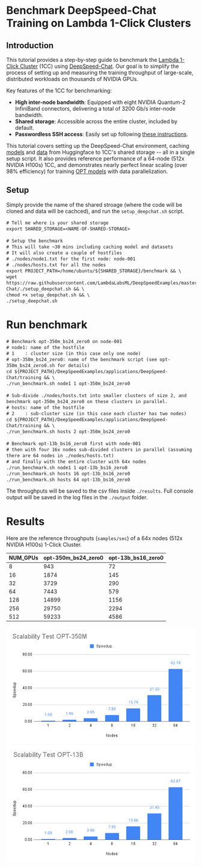 # Benchmark DeepSpeed-Chat Training on Lambda 1-Click Clusters

## Introduction

This tutorial provides a step-by-step guide to benchmark the [Lambda 1-Click Cluster](https://lambdalabs.com/service/gpu-cloud/1-click-clusters) (1CC) using [DeepSpeed-Chat](https://github.com/microsoft/DeepSpeedExamples/tree/master/applications/DeepSpeed-Chat). Our goal is to simplify the process of setting up and measuring the training throughput of large-scale, distributed workloads on thousands of NVIDIA GPUs.

Key features of the 1CC for benchmarking:
- **High inter-node bandwidth**: Equipped with eight NVIDIA Quantum-2 InfiniBand connectors, delivering a total of 3200 Gb/s inter-node bandwidth.
- **Shared storage**: Accessible across the entire cluster, included by default.
- **Passwordless SSH access**: Easily set up following [these instructions](https://docs.lambdalabs.com/1-click-clusters/getting-started#accessing-your-1-click-cluster).

This tutorial covers setting up the DeepSpeed-Chat environment, caching [models](https://huggingface.co/facebook/opt-13b) and [data](https://huggingface.co/datasets/Dahoas/rm-static) from Huggingface to 1CC's shared storage -- all in a single setup script. It also provides reference performance of a 64-node (512x NVIDIA H100s) 1CC, and demonstrates nearly perfect linear scaling (over 98% efficiency) for training [OPT models](https://arxiv.org/abs/2205.01068) with data parallelization.

## Setup

Simply provide the name of the shared stroage (where the code will be cloned and data will be cachced), and run the `setup_deepchat.sh` script.

```
# Tell me where is your shared storage
export SHARED_STORAGE=<NAME-OF-SHARED-STORAGE>

# Setup the benchmark
# This will take ~30 mins including caching model and datasets
# It will also create a couple of hostfiles
# ./nodes/node1.txt for the first node: node-001
# ./nodes/hosts.txt for all the nodes
export PROJECT_PATH=/home/ubuntu/${SHARED_STORAGE}/benchmark && \
wget https://raw.githubusercontent.com/LambdaLabsML/DeepSpeedExamples/master/applications/DeepSpeed-Chat/./setup_deepchat.sh && \
chmod +x setup_deepchat.sh && \
./setup_deepchat.sh
```


# Run benchmark
```
# Benchmark opt-350m_bs24_zero0 on node-001
# node1: name of the hostfile
# 1    : cluster size (in this case only one node)
# opt-350m_bs24_zero0: name of the benchmark script (see opt-350m_bs24_zero0.sh for details)
cd ${PROJECT_PATH}/DeepSpeedExamples/applications/DeepSpeed-Chat/training && \
./run_benchmark.sh node1 1 opt-350m_bs24_zero0

# Sub-divide ./nodes/hosts.txt into smaller clusters of size 2, and benchmark opt-350m_bs24_zero0 on these clusters in parallel.
# hosts: name of the hostfile
# 2    : sub-cluster size (in this case each cluster has two nodes)
cd ${PROJECT_PATH}/DeepSpeedExamples/applications/DeepSpeed-Chat/training && \
./run_benchmark.sh hosts 2 opt-350m_bs24_zero0

# Benchmark opt-13b_bs16_zero0 first with node-001
# then with four 16x nodes sub-divided clusters in parallel (assuming there are 64 nodes in ./nodes/hosts.txt)
# and finally with the entire cluster with 64x nodes
./run_benchmark.sh node1 1 opt-13b_bs16_zero0
./run_benchmark.sh hosts 16 opt-13b_bs16_zero0
./run_benchmark.sh hosts 64 opt-13b_bs16_zero0
```

The throughputs will be saved to the csv files inside `./results`. Full console output will be saved in the log files in the `./output` folder.

# Results
Here are the reference throughputs (`samples/sec`) of a 64x nodes (512x NVIDIA H100s) 1-Click Cluster.

| NUM_GPUs | opt-350m_bs24_zero0 | opt-13b_bs16_zero0 |
|----------|---------------------|--------------------|
| 8        |      943        |       72       |
| 16       |     1874        |      145       |
| 32       |     3729        |      290       |
| 64       |     7443        |      579       |
| 128      |    14899        |     1156       |
| 256      |    29750        |     2294       |
| 512      |    59233        |     4586       |


<p align="center">
  <img src="./imgs/Scalability_OPT-350M.png" alt="OPT-350M" title="Scalability for OPT-350M across a 64xNodes (512x NVIDIA H100) Cluster">
  <img src="./imgs/Scalability_OPT-13B.png" alt="OPT-13B" title="Scalability for OPT-13B across a 64xNodes (512x NVIDIA H100) Cluster">
</p>
